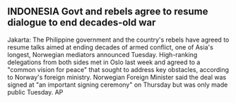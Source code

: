 ## INDONESIA Govt and rebels agree to resume dialogue to end decades-old war

Jakarta: The Philippine government and the country's rebels have agreed to resume talks aimed at ending decades of armed conflict, one of Asia's longest, Norwegian mediators announced Tuesday. High-ranking delegations from both sides met in Oslo last week and agreed to a "common vision for peace" that sought to address key obstacles, according to Norway's foreign ministry. Norwegian Foreign Minister said the deal was signed at "an important signing ceremony" on Thursday but was only made public Tuesday. AP